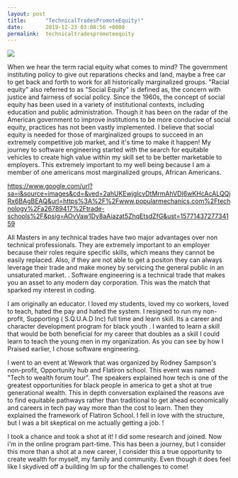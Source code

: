 ```yaml
---
layout: post
title:      "TechnicalTradesPromoteEquity!"
date:       2019-12-23 03:08:56 +0000
permalink:  technicaltradespromoteequity
---
```



![](https://www.google.com/url?sa=i&source=images&cd=&ved=2ahUKEwiJmbGrpMrmAhVCUKwKHZvbAqgQjRx6BAgBEAQ&url=https%3A%2F%2Finteractioninstitute.org%2Fillustrating-equality-vs-equity%2F&psig=AOvVaw1lLQeWqp_9dk16aTOfAuBs&ust=1577139423093439http://)


When we hear the term racial equity what comes to mind?  The government  instituting policy to give out  reparations checks and  land, maybe a free car to get back and forth  to work for all historically marginalized groups.  "Racial equity" also referred to as "Social Equity" is defined as, the concern  with justice and fairness of social policy. Since the 1960s, the concept of social equity has been used in a variety of institutional contexts, including education and public administration.  Though it has been on the radar of the American government to  improve institutions to be more conducive of social equity, practices has not been vastly  implemented.  I believe that social equity is needed for those of  marginalized groups to succeed in an extremely competitive job market, and it's time to make it happen! My journey to software engineering started with the search for equitable vehicles to create  high value within my skill set  to be better marketable to employers. This extremely important to my well being because I am a member of one americans most marginalized groups, African Americans.


https://www.google.com/url?sa=i&source=images&cd=&ved=2ahUKEwjglcvDtMrmAhVDI6wKHcAcALQQjRx6BAgBEAQ&url=https%3A%2F%2Fwww.popularmechanics.com%2Ftechnology%2Fa26789417%2Ftrade-schools%2F&psig=AOvVaw1Dy8aAiazat5ZhqEtsdZfG&ust=1577143727734159

 
All  Masters in any technical trades have two major  advantages over  non technical professionals. They are extremely important to an employer because their roles require specific skills, which means they cannot be easily replaced. Also,  if they are not able to get a positon they can always leverage their  trade and make money by servicing the general public in an unsaturated market. .  Software engineering is a technical trade that makes you an asset to any modern day corporation.  This was the match  that sparked my interest in coding. 
 
I am originally an educator.  I loved my students,  loved my co workers, loved to teach, hated the pay and hated the system.  I resigned to run my non-profit, Supporting ( S.Q.U.A.D Inc) full time and learn skill.  Its  a career  and character  development program for black youth .   I wanted to learn a skill that would be both  beneficial for my career that doubles  as a skill  I could learn to  teach the young men in my organization.   As you can  see by how I Praised earlier, I chose software engineering. 

I went to an event at Wework that was organized by Rodney Sampson's non-profit, Opportunity hub and Flatiron school. This event was named "Tech to wealth forum tour". The speakers explained how tech is one of the greatest opportunities for black people in america to get a shot at true generational wealth. This in depth conversation explained the reasons ave to find equitable pathways rather than traditional to get ahead economically and careers in tech pay way more than the cost to learn. Then they explained the framework  of Flatiron School. I fell in love with the structure, but I was a bit skeptical on me actually getting a job.
!
[](https://media.giphy.com/media/l41m6t4KSY8zsUoFi/giphy.gifhttp://)

I took a chance and took a shot at it! I did some research and joined.  Now i'm in the online program  part-time. This has been a  journey, but I consider this more than a shot at  a  new career, I consider this a true opportunity to create wealth for myself, my family  and community. Even though it does feel like I  skydived off a building Im up for the challenges to come! 





